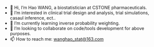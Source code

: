 - 👋 Hi, I’m Hao WANG, a biostatistician at CSTONE pharmaceuticals.
- 👀 I’m interested in clinical trial design and analysis, trial simulations, casaul inference, ect..
- 🌱 I’m currently learning inverse probability weighting.
- 💞️ I’m looking to collaborate on code/tools development for above purposes.
- 📫 How to reach me: wanghao_stat@163.com

<!---
HaoWANG-STAT/HaoWANG-STAT is a ✨ special ✨ repository because its `README.md` (this file) appears on your GitHub profile.
You can click the Preview link to take a look at your changes.
--->
